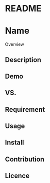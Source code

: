# README

Name
====

Overview

## Description

## Demo

## VS. 

## Requirement

## Usage

## Install

## Contribution

## Licence
